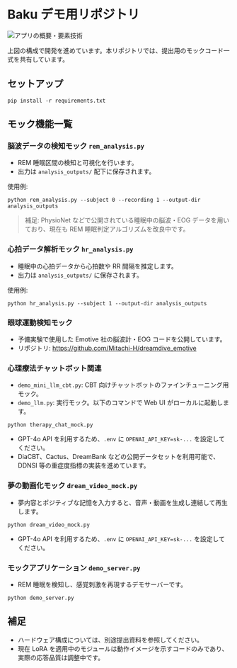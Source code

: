 # Baku デモ用リポジトリ

![アプリの概要・要素技術](./images/図1.png)

上図の構成で開発を進めています。本リポジトリでは、提出用のモックコード一式を共有しています。

## セットアップ
```
pip install -r requirements.txt
```

## モック機能一覧

### 脳波データの検知モック `rem_analysis.py`
- REM 睡眠区間の検知と可視化を行います。
- 出力は `analysis_outputs/` 配下に保存されます。

使用例:
```
python rem_analysis.py --subject 0 --recording 1 --output-dir analysis_outputs
```

> 補足: PhysioNet などで公開されている睡眠中の脳波・EOG データを用いており、現在も REM 睡眠判定アルゴリズムを改良中です。

### 心拍データ解析モック `hr_analysis.py`
- 睡眠中の心拍データから心拍数や RR 間隔を推定します。
- 出力は `analysis_outputs/` に保存されます。

使用例:
```
python hr_analysis.py --subject 1 --output-dir analysis_outputs
```

### 眼球運動検知モック
- 予備実験で使用した Emotive 社の脳波計・EOG コードを公開しています。
- リポジトリ: https://github.com/Mitachi-H/dreamdive_emotive

### 心理療法チャットボット関連
- `demo_mini_llm_cbt.py`: CBT 向けチャットボットのファインチューニング用モック。
- `demo_llm.py`: 実行モック。以下のコマンドで Web UI がローカルに起動します。
```
python therapy_chat_mock.py
```
- GPT-4o API を利用するため、`.env` に `OPENAI_API_KEY=sk-...` を設定してください。
- DiaCBT、Cactus、DreamBank などの公開データセットを利用可能で、DDNSI 等の重症度指標の実装を進めています。

### 夢の動画化モック `dream_video_mock.py`
- 夢内容とポジティブな記憶を入力すると、音声・動画を生成し連結して再生します。
```
python dream_video_mock.py
```
- GPT-4o API を利用するため、`.env` に `OPENAI_API_KEY=sk-...` を設定してください。

### モックアプリケーション `demo_server.py`
- REM 睡眠を検知し、感覚刺激を再現するデモサーバーです。
```
python demo_server.py
```

## 補足
- ハードウェア構成については、別途提出資料を参照してください。
- 現在 LoRA を適用中のモジュールは動作イメージを示すコードのみであり、実際の応答品質は調整中です。
